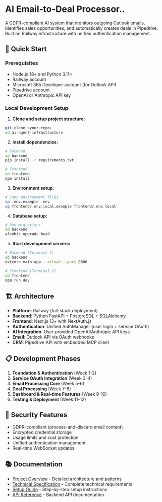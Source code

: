 # AI Email-to-Deal Processor..

A GDPR-compliant AI system that monitors outgoing Outlook emails, identifies sales opportunities, and automatically creates deals in Pipedrive. Built on Railway infrastructure with unified authentication management.

## 🚀 Quick Start

### Prerequisites
- Node.js 18+ and Python 3.11+
- Railway account
- Microsoft 365 Developer account (for Outlook API)
- Pipedrive account
- OpenAI or Anthropic API key

### Local Development Setup

1. **Clone and setup project structure:**
```bash
git clone <your-repo>
cd ai-agent-infrastructure
```

2. **Install dependencies:**
```bash
# Backend
cd backend
pip install -r requirements.txt

# Frontend
cd frontend
npm install
```

3. **Environment setup:**
```bash
# Copy environment files
cp .env.example .env
cp frontend/.env.local.example frontend/.env.local
```

4. **Database setup:**
```bash
# Run migrations
cd backend
alembic upgrade head
```

5. **Start development servers:**
```bash
# Backend (Terminal 1)
cd backend
uvicorn main:app --reload --port 8000

# Frontend (Terminal 2)
cd frontend
npm run dev
```

## 🏗️ Architecture

- **Platform**: Railway (full-stack deployment)
- **Backend**: Python FastAPI + PostgreSQL + SQLAlchemy
- **Frontend**: Next.js 13+ with NextAuth.js
- **Authentication**: Unified AuthManager (user login + service OAuth)
- **AI Integration**: User-provided OpenAI/Anthropic API keys
- **Email**: Outlook API via OAuth webhooks
- **CRM**: Pipedrive API with embedded MCP client

## 📋 Development Phases

1. **Foundation & Authentication** (Week 1-2)
2. **Service OAuth Integration** (Week 3-4)
3. **Email Processing Core** (Week 5-6)
4. **Deal Processing** (Week 7-8)
5. **Dashboard & Real-time Features** (Week 9-10)
6. **Testing & Deployment** (Week 11-12)

## 🔐 Security Features

- GDPR-compliant (process-and-discard email content)
- Encrypted credential storage
- Usage limits and cost protection
- Unified authentication management
- Real-time WebSocket updates

## 📚 Documentation

- [Project Overview](project_overview.md) - Detailed architecture and patterns
- [Technical Specification](specification_doc.md) - Complete technical requirements
- [Setup Guide](docs/setup-guide.md) - Step-by-step setup instructions
- [API Reference](docs/api-reference.md) - Backend API documentation
